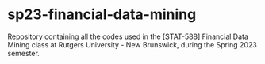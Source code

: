 # sp23-financial-data-mining
Repository containing all the codes used in the [STAT-588] Financial Data Mining class at Rutgers University - New Brunswick, during the Spring 2023 semester.
